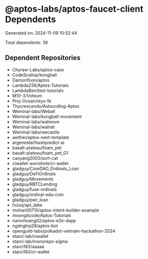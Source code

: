 # @aptos-labs/aptos-faucet-client Dependents

Generated on: 2024-11-09 10:52:44

Total dependents: 36

## Dependent Repositories

- Chyraw-Labs/aptos-case
- CodeScallop/kongball
- DamonYoon/aptos
- Lambda256/Aptos-Tutorials
- LambdaBen/test-tutorials
- M10-3/Voteum
- Proj-Ocean/styx-fe
- Thycrescendo/Astounding-Aptos
- Weminal-labs/Weball
- Weminal-labs/kongball-movement
- Weminal-labs/walmove
- Weminal-labs/walnet
- Weminal-labs/wecastle
- aeither/aptos-next-template
- argenestel/hashpredict-ai
- basalt-plateau/foam_pet
- basalt-plateau/foam_pet_G1
- caoyang2002/sort-cat
- ciwallet-wormhole/ci-wallet
- gladguy/CoreDAO_Ordinals_Loan
- gladguy/DeFiOrdinals
- gladguy/Movements
- gladguy/RBTCLending
- gladguy/fuse-ordinals
- gladguy/ordinal-edu-coin
- gladguy/pwr_loan
- huisq/apt_date
- mohan00710/aptos-intent-builder-example
- moongitcode/Aptos-Tutorials
- namvhoang02/aptos-e2e-dapp
- ngdnghia28/aptos-bot
- openguild-labs/polkadot-vietnam-hackathon-2024
- starci-lab/ciwallet
- starci-lab/monorepo-sigma
- starci183/aaaaa
- starci183/ci-wallet
